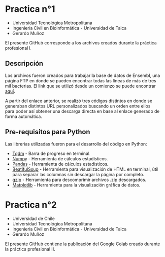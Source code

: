 # Practica n°1
* Universidad Tecnológica Metropolitana
* Ingeniería Civil en Bioinformática - Universidad de Talca
* Gerardo Muñoz

El presente GitHub corresponde a los archivos creados durante la práctica profesional I.

## Descripción

Los archivos fueron creados para trabajar la base de datos de Ensembl, una página FTP en donde se pueden encontrar todas las líneas de más de tres mil bacterias. El link que se utilizó desde un comienzo se puede encontrar [aquí](https://ftp.ensemblgenomes.ebi.ac.uk/pub/bacteria/release-57/updated_assemblies.txt).

A partir del enlace anterior, se realizó tres códigos distintos en donde se generaban distintos URL personalizados buscando un orden entre ellos para poder así obtener una descarga directa en base al enlace generado de forma automática.

## Pre-requisitos para Python

Las librerías utilizadas fueron para el desarrollo del código en Python:

* [Tqdm](https://tqdm.github.io/) - Barra de progreso en terminal.
* [Numpy](https://numpy.org/doc/stable/) - Herramienta de cálculos estadísticos.
* [Pandas](https://pandas.pydata.org/) - Herramienta de cálculos estadísticos.
* [BeatifulSoup](https://pypi.org/project/beautifulsoup4/) - Herramienta para visualización de HTML en terminal, útil para separar las columnas sin descargar la página por completo.
* [gzip](https://docs.python.org/3/library/gzip.html) - Herramienta para descomprimir archivos .zip descargados.
* [Matplotlib](https://matplotlib.org/) - Herramienta para la visualización gráfica de datos.


# Practica n°2
* Universidad de Chile
* Universidad Tecnológica Metropolitana
* Ingeniería Civil en Bioinformática - Universidad de Talca
* Gerardo Muñoz

El presente GitHub contiene la publicación del Google Colab creado durante la práctica profesional II.
